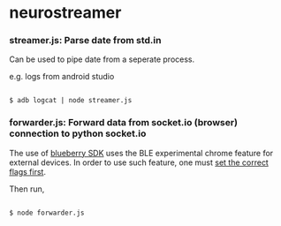 # neurostreamer 

### streamer.js: Parse date from std.in

Can be used to pipe date from a seperate process.

e.g. logs from android studio

```

$ adb logcat | node streamer.js

```

### forwarder.js: Forward data from socket.io (browser) connection to python socket.io

The use of [blueberry SDK](https://github.com/blueberryxtech/blueberry-js-sdk) uses the BLE experimental chrome feature for external devices. In order to use such feature, one must [set the correct flags first](https://developers.google.com/web/updates/2015/07/interact-with-ble-devices-on-the-web).

Then run,

```

$ node forwarder.js

```


